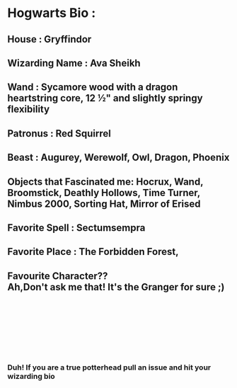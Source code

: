# Hogwarts Bio : 

## House :  Gryffindor

## Wizarding Name : Ava Sheikh

## Wand : Sycamore wood with a dragon heartstring core, 12 ½" and slightly springy flexibility

## Patronus : Red Squirrel

## Beast : Augurey, Werewolf, Owl, Dragon, Phoenix

## Objects that Fascinated me: Hocrux, Wand, Broomstick, Deathly Hollows, Time Turner, Nimbus 2000, Sorting Hat, Mirror of Erised

## Favorite Spell : Sectumsempra

## Favorite Place : The Forbidden Forest, 

## Favourite Character??<br>Ah,Don't ask me that! It's the Granger for sure ;)
<br>
<br>
<br>
<br>
<br>
<br>
<br>

### Duh! If you are a true potterhead pull an issue and hit your wizarding bio
